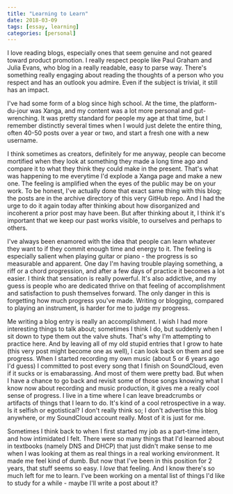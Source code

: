 ```yaml
---
title: "Learning to Learn"
date: 2018-03-09
tags: [essay, learning]
categories: [personal]
---
```


I love reading blogs, especially ones that seem genuine and not geared toward product promotion. I really respect people like Paul Graham and Julia Evans, who blog in a really readable, easy to parse way. There's something really engaging about reading the thoughts of a person who you respect and has an outlook you admire. Even if the subject is trivial, it still has an impact.

<!--description-->

I've had some form of a blog since high school. At the time, the platform-du-jour was Xanga, and my content was a lot more personal and gut-wrenching. It was pretty standard for people my age at that time, but I remember distinctly several times when I would just delete the entire thing, often 40-50 posts over a year or two, and start a fresh one with a new username. 

I think sometimes as creators, definitely for me anyway, people can become mortified when they look at something they made a long time ago and compare it to what they think they could make in the present. That's what was happening to me everytime I'd explode a Xanga page and make a new one. The feeling is amplified when the eyes of the public may be on your work. To be honest, I've actually done that exact same thing with this blog; the posts are in the archive directory of this very GitHub repo. And I had the urge to do it again today after thinking about how disorganized and incoherent a prior post may have been. But after thinking about it, I think it's important that we keep our past works visible, to ourselves and perhaps to others.

I've always been enamored with the idea that people can learn whatever they want to if they commit enough time and energy to it. The feeling is especially salient when playing guitar or piano - the progress is so measurable and apparent. One day I'm having trouble playing something, a riff or a chord progression, and after a few days of practice it becomes a lot easier. I think that sensation is really powerful. It's also addictive, and my guess is people who are dedicated thrive on that feeling of accomplishment and satisfaction to push themselves forward. The only danger in this is forgetting how much progress you've made. Writing or blogging, compared to playing an instrument, is harder for me to judge my progress.

Me writing a blog entry is really an accomplishment. I wish I had more interesting things to talk about; sometimes I think I do, but suddenly when I sit down to type them out the valve shuts. That's why I'm attempting to practice here. And by leaving all of my old stupid entries that I grow to hate (this very post might become one as well), I can look back on them and see progress. When I started recording my own music (about 5 or 6 years ago I'd guess) I committed to post every song that I finish on SoundCloud, even if it sucks or is emabarassing. And most of them were pretty bad. But when I have a chance to go back and revisit some of those songs knowing what I know now about recording and music production, it gives me a really cool sense of progress. I live in a time where I can leave breadcrumbs or artifacts of things that I learn to do. It's kind of a cool retrospective in a way. Is it selfish or egotistical? I don't really think so; I don't advertise this blog anywhere, or my SoundCloud account really. Most of it is just for me. 

Sometimes I think back to when I first started my job as a part-time intern, and how intimidated I felt. There were so many things that I'd learned about in textbooks (namely DNS and DHCP) that just didn't make sense to me when I was looking at them as real things in a real working environment. It made me feel kind of dumb. But now that I've been in this position for 2 years, that stuff seems so easy. I *love* that feeling. And I know there's so much left for me to learn. I've been working on a mental list of things I'd like to study for a while - maybe I'll write a post about it?
